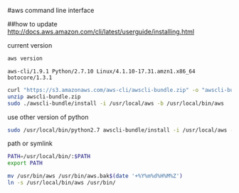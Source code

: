 #aws command line interface

##how to update
http://docs.aws.amazon.com/cli/latest/userguide/installing.html

current version
```bash
aws version
```
```
aws-cli/1.9.1 Python/2.7.10 Linux/4.1.10-17.31.amzn1.x86_64 botocore/1.3.1
```

```bash
curl "https://s3.amazonaws.com/aws-cli/awscli-bundle.zip" -o "awscli-bundle.zip"
unzip awscli-bundle.zip
sudo ./awscli-bundle/install -i /usr/local/aws -b /usr/local/bin/aws
```

use other version of python
```bash
sudo /usr/local/bin/python2.7 awscli-bundle/install -i /usr/local/aws -b /usr/local/bin/aws
```

path or symlink
```bash
PATH=/usr/local/bin/:$PATH
export PATH
```

```bash
mv /usr/bin/aws /usr/bin/aws.bak$(date '+%Y%m%d%H%M%Z')
ln -s /usr/local/bin/aws /usr/bin/
```
